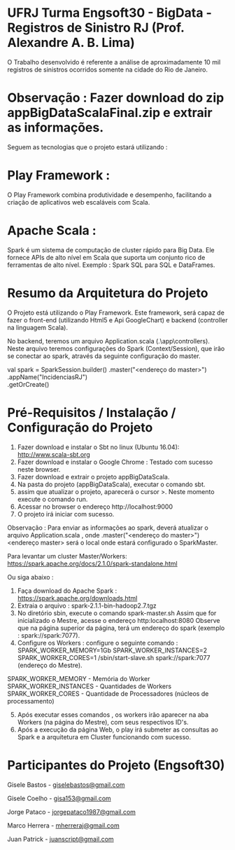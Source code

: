 # UFRJ Turma Engsoft30 - BigData - Registros de Sinistro RJ (Prof. Alexandre A. B. Lima)

O Trabalho desenvolvido é referente a análise de aproximadamente 10 mil registros de sinistros ocorridos somente na cidade do Rio de Janeiro.

# Observação : Fazer download do zip appBigDataScalaFinal.zip e extrair as informações.



Seguem as tecnologias que o projeto estará utilizando :

# Play Framework : 
O Play Framework combina produtividade e desempenho, facilitando a criação de aplicativos web escaláveis com Scala.

# Apache Scala :
Spark é um sistema de computação de cluster rápido para Big Data. Ele fornece APIs de alto nível em Scala que 
suporta um conjunto rico de ferramentas de alto nível. Exemplo : Spark SQL para SQL e DataFrames.

# Resumo da Arquitetura do Projeto
O Projeto está utilizando o Play Framework. Este framework, será capaz de fazer o front-end (utilizando Html5 e Api GoogleChart) e backend (controller na linguagem Scala).

No backend, teremos um arquivo Application.scala (.\app\controllers). Neste arquivo teremos configurações do Spark (Context/Session), que irão se conectar ao spark, através da seguinte configuração do master.

 val spark = SparkSession.builder()
		  .master("<endereço do master>")
		  .appName("IncidenciasRJ")		  
		  .getOrCreate()


# Pré-Requisitos / Instalação / Configuração do Projeto

1. Fazer download e instalar o Sbt no linux (Ubuntu 16.04):  http://www.scala-sbt.org
2. Fazer download e instalar o Google Chrome : Testado com sucesso neste browser.
3. Fazer download e extrair o projeto appBigDataScala.
4. Na pasta do projeto (appBigDataScala), executar o comando sbt.
5. assim que atualizar o projeto, aparecerá o cursor >. Neste momento execute o comando run.
6. Acessar no browser o endereço http://localhost:9000
7. O projeto irá iniciar com sucesso.

Observação :
Para enviar as informações ao spark, deverá atualizar o arquivo Application.scala , onde .master("<endereço do master>") 
<endereço master> será o local onde estará configurado o SparkMaster.

Para levantar um cluster Master/Workers: 
https://spark.apache.org/docs/2.1.0/spark-standalone.html

Ou siga abaixo :

1. Faça download do Apache Spark  : https://spark.apache.org/downloads.html
2. Extraia o arquivo : spark-2.1.1-bin-hadoop2.7.tgz
3. No diretório sbin, execute o comando spark-master.sh 
Assim que for inicializado o Mestre, acesse o endereço http:localhost:8080
Observe que na página superior da página, terá um endereço do spark (exemplo : spark://spark:7077).
4. Configure os Workers : configure o seguinte comando :
SPARK_WORKER_MEMORY=1Gb SPARK_WORKER_INSTANCES=2 SPARK_WORKER_CORES=1 <endereco da pasta do Apache Spark>/sbin/start-slave.sh spark://spark:7077 (endereço do Mestre).

SPARK_WORKER_MEMORY    - Memória do Worker
SPARK_WORKER_INSTANCES - Quantidades de Workers
SPARK_WORKER_CORES     - Quantidade de Processadores (núcleos de processamento)

5. Após executar esses comandos , os workers irão aparecer na aba Workers (na página do Mestre), com seus respectivos ID's.
6. Após a execução da página Web, o play irá submeter as consultas ao Spark e a arquitetura em Cluster funcionando com sucesso.

# Participantes do Projeto (Engsoft30) 
Gisele Bastos 	- giselebastos@gmail.com 

Gisele Coelho 	- gisa153@gmail.com 

Jorge Pataco  	- jorgepataco1987@gmail.com 

Marco Herrera 	- mherreraj@gmail.com 

Juan Patrick    - juanscript@gmail.com
